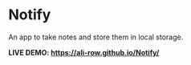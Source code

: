 # Notify          
An app to take notes and store them in local storage.

**LIVE DEMO: https://ali-row.github.io/Notify/**
  
  

